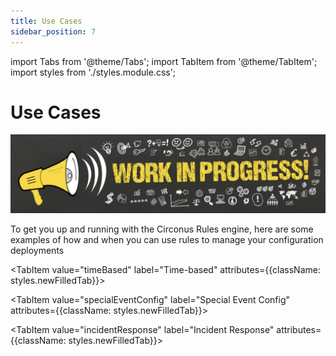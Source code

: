 ```yaml
---
title: Use Cases
sidebar_position: 7
---
```


import Tabs from '@theme/Tabs';
import TabItem from '@theme/TabItem';
import styles from './styles.module.css';

# Use Cases

![Work in progress image](./img/work-in-progress-image.png)

To get you up and running with the Circonus Rules engine, here are some examples of how and when you can use rules to manage your configuration deployments

<Tabs>
  <TabItem value="precisionVisability" label="Precision-Visibility" default attributes={{className: styles.newFilledTab}}>

  </TabItem>

<TabItem value="timeBased" label="Time-based" attributes={{className: styles.newFilledTab}}>

  </TabItem>

<TabItem value="specialEventConfig" label="Special Event Config" attributes={{className: styles.newFilledTab}}>

  </TabItem>

<TabItem value="incidentResponse" label="Incident Response" attributes={{className: styles.newFilledTab}}>

  </TabItem>

</Tabs>
